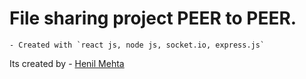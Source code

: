 # File sharing project PEER to PEER.
    - Created with `react js, node js, socket.io, express.js`

Its created by - [Henil Mehta](https://henilmehta.me)